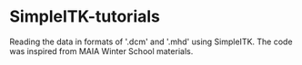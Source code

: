 # SimpleITK-tutorials

Reading the data in formats of '.dcm' and '.mhd' using SimpleITK. 
The code was inspired from MAIA Winter School materials. 
